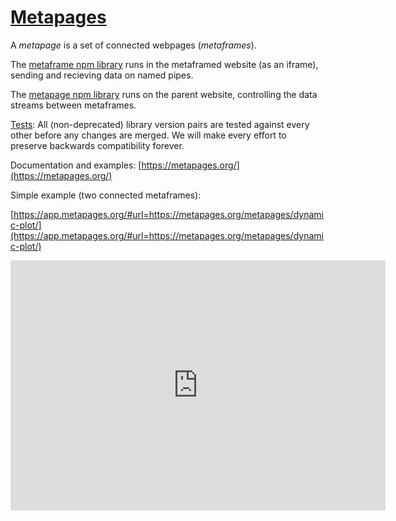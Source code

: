 # [Metapages](https://metapages.org/)

A *metapage* is a set of connected webpages (*metaframes*).

The [metaframe npm library](https://www.npmjs.com/package/metaframe) runs in the metaframed website (as an iframe), sending and recieving data on named pipes.

The [metapage npm library](https://www.npmjs.com/package/metapage) runs on the parent website, controlling the data streams between metaframes.

[Tests](https://metapages.org/tests/): All (non-deprecated) library version pairs are tested against every other before any changes are merged. We will make every effort to preserve backwards compatibility forever.

Documentation and examples: [https://metapages.org/](https://metapages.org/)

Simple example (two connected metaframes):

[https://app.metapages.org/#url=https://metapages.org/metapages/dynamic-plot/](https://app.metapages.org/#url=https://metapages.org/metapages/dynamic-plot/)
  <iframe src="https://app.metapages.org/#url=https://metapages.org/metapages/dynamic-plot/" frameBorder="0" style="width:600px;height:400px"></iframe>

